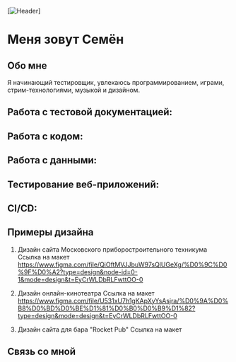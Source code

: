 [![Header](https://github.com/SMalexeev/SMalexeev/blob/master/assets/Alexeev_2.png)]
# Меня зовут Семён

## Обо мне
Я начинающий тестировщик, увлекаюсь программированием, играми, стрим-технологиями, музыкой и дизайном.

## Работа с тестовой документацией:

## Работа с кодом:

## Работа с данными:

## Тестирование веб-приложений:

## CI/CD:

## Примеры дизайна
1. Дизайн сайта Московского приборостроительного техникума
Ссылка на макет
https://www.figma.com/file/QiOftMVJJbuW97sQlUGeXg/%D0%9C%D0%9F%D0%A2?type=design&node-id=0-1&mode=design&t=EyCrWLDbRLFwttOO-0

2. Дизайн онлайн-кинотеатра
Ссылка на макет
https://www.figma.com/file/U531xU7h1gKApXyYsAsjra/%D0%9A%D0%B8%D0%BD%D0%BE%D1%81%D0%B0%D0%B9%D1%82?type=design&mode=design&t=EyCrWLDbRLFwttOO-0

3. Дизайн сайта для бара "Rocket Pub"
Ссылка на макет

## Связь со мной